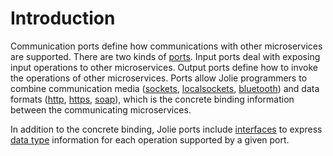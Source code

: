 # Introduction

Communication ports define how communications with other microservices are supported. There are two kinds of [ports](https://github.com/jolielang/docs/tree/de0bcc5b82206ed6be6cb78fa10f6068bbe5881c/documentation/basics/communication_ports/communication_ports/ports.md). Input ports deal with exposing input operations to other microservices. Output ports define how to invoke the operations of other microservices. Ports allow Jolie programmers to combine communication media \([sockets](https://github.com/jolielang/docs/tree/de0bcc5b82206ed6be6cb78fa10f6068bbe5881c/documentation/basics/communication_ports/locations/socket.md), [localsockets](https://github.com/jolielang/docs/tree/de0bcc5b82206ed6be6cb78fa10f6068bbe5881c/documentation/basics/communication_ports/locations/localsockets.md), [bluetooth](https://github.com/jolielang/docs/tree/de0bcc5b82206ed6be6cb78fa10f6068bbe5881c/documentation/basics/communication_ports/locations/bluetooth.md)\) and data formats \([http](https://github.com/jolielang/docs/tree/de0bcc5b82206ed6be6cb78fa10f6068bbe5881c/documentation/basics/communication_ports/protocols/http.md), [https](https://github.com/jolielang/docs/tree/de0bcc5b82206ed6be6cb78fa10f6068bbe5881c/documentation/basics/communication_ports/protocols/https.md), [soap](https://github.com/jolielang/docs/tree/de0bcc5b82206ed6be6cb78fa10f6068bbe5881c/documentation/basics/communication_ports/protocols/soap.md)\), which is the concrete binding information between the communicating microservices.

In addition to the concrete binding, Jolie ports include [interfaces](https://github.com/jolielang/docs/tree/de0bcc5b82206ed6be6cb78fa10f6068bbe5881c/documentation/basics/communication_ports/communication_ports/interfaces.md) to express [data type](https://github.com/jolielang/docs/tree/de0bcc5b82206ed6be6cb78fa10f6068bbe5881c/documentation/basics/communication_ports/communication_ports/data_types.md) information for each operation supported by a given port.

